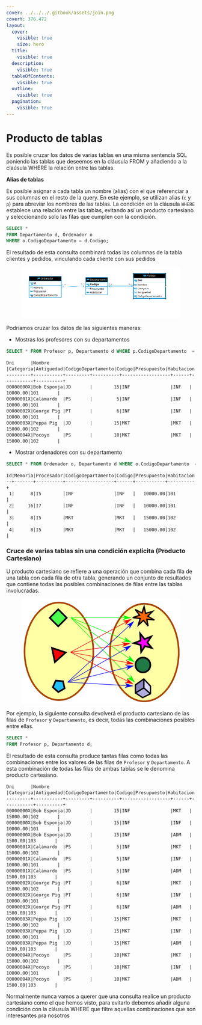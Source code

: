 ```yaml
---
cover: ../../../.gitbook/assets/join.png
coverY: 376.472
layout:
  cover:
    visible: true
    size: hero
  title:
    visible: true
  description:
    visible: true
  tableOfContents:
    visible: true
  outline:
    visible: true
  pagination:
    visible: true
---
```


# Producto de tablas

Es posible cruzar los datos de varias tablas en una misma sentencia SQL poniendo las tablas que deseemos en la cláusula FROM y añadiendo a la claúsula WHERE la relación entre las tablas.

**Alias de tablas**

Es posible asignar a cada tabla un nombre (alias) con el que referenciar a sus columnas en el resto de la query. En este ejemplo, se utilizan alias (`c` y `p`) para abreviar los nombres de las tablas. La condición en la cláusula `WHERE` establece una relación entre las tablas, evitando así un producto cartesiano y seleccionando solo las filas que cumplen con la condición.

```sql
SELECT *
FROM Departamento d, Ordenador o
WHERE o.CodigoDepartamento = d.Codigo;
```

El resultado de esta consulta combinará todas las columnas de la tabla clientes y pedidos, vinculando cada cliente con sus pedidos

<figure><img src="../../../.gitbook/assets/image (4).png" alt=""><figcaption></figcaption></figure>

Podríamos cruzar los datos de las siguientes maneras:

* Mostras los profesores con su departamentos

```sql
SELECT * FROM Profesor p, Departamento d WHERE p.CodigoDepartamento  = d.Codigo
```

```
Dni      |Nombre     |Categoria|Antiguedad|CodigoDepartamento|Codigo|Presupuesto|Habitacion|
---------+-----------+---------+----------+------------------+------+-----------+----------+
00000000X|Bob Esponja|JD       |        15|INF               |INF   |   10000.00|101       |
00000001X|Calamardo  |PS       |         5|INF               |INF   |   10000.00|101       |
00000002X|George Pig |PT       |         6|INF               |INF   |   10000.00|101       |
00000003X|Peppa Pig  |JD       |        15|MKT               |MKT   |   15000.00|102       |
00000004X|Pocoyo     |PS       |        10|MKT               |MKT   |   15000.00|102       |
```

* Mostrar ordenadores con su departamento

```sql
SELECT * FROM Ordenador o, Departamento d WHERE o.CodigoDepartamento  = d.Codigo 
```

```
Id|Memoria|Procesador|CodigoDepartamento|Codigo|Presupuesto|Habitacion|
--+-------+----------+------------------+------+-----------+----------+
 1|      8|I5        |INF               |INF   |   10000.00|101       |
 2|     16|I7        |INF               |INF   |   10000.00|101       |
 3|      8|I5        |MKT               |MKT   |   15000.00|102       |
 4|      8|I5        |MKT               |MKT   |   15000.00|102       |
```

### **Cruce de varias tablas sin una condición explícita (Producto Cartesiano)**

U producto cartesiano se refiere a una operación que combina cada fila de una tabla con cada fila de otra tabla, generando un conjunto de resultados que contiene todas las posibles combinaciones de filas entre las tablas involucradas.



<figure><img src="../../../.gitbook/assets/image (2) (1) (1) (1) (1) (1).png" alt=""><figcaption></figcaption></figure>

Por ejemplo, la siguiente consulta devolverá el producto cartesiano de las filas de `Profesor` y `Departamento`, es decir, todas las combinaciones posibles entre ellas.

```sql
SELECT *
FROM Profesor p, Departamento d;
```

El resultado de esta consulta produce tantas filas como todas las combinaciones entre los valores de las filas de `Profesor` y `Departamento`.  A esta combinación de todas las filas de ambas tablas se le denomina producto cartesiano.

```
Dni      |Nombre     |Categoria|Antiguedad|CodigoDepartamento|Codigo|Presupuesto|Habitacion|
---------+-----------+---------+----------+------------------+------+-----------+----------+
00000000X|Bob Esponja|JD       |        15|INF               |MKT   |   15000.00|102       |
00000000X|Bob Esponja|JD       |        15|INF               |INF   |   10000.00|101       |
00000000X|Bob Esponja|JD       |        15|INF               |ADM   |    1500.00|103       |
00000001X|Calamardo  |PS       |         5|INF               |MKT   |   15000.00|102       |
00000001X|Calamardo  |PS       |         5|INF               |INF   |   10000.00|101       |
00000001X|Calamardo  |PS       |         5|INF               |ADM   |    1500.00|103       |
00000002X|George Pig |PT       |         6|INF               |MKT   |   15000.00|102       |
00000002X|George Pig |PT       |         6|INF               |INF   |   10000.00|101       |
00000002X|George Pig |PT       |         6|INF               |ADM   |    1500.00|103       |
00000003X|Peppa Pig  |JD       |        15|MKT               |MKT   |   15000.00|102       |
00000003X|Peppa Pig  |JD       |        15|MKT               |INF   |   10000.00|101       |
00000003X|Peppa Pig  |JD       |        15|MKT               |ADM   |    1500.00|103       |
00000004X|Pocoyo     |PS       |        10|MKT               |MKT   |   15000.00|102       |
00000004X|Pocoyo     |PS       |        10|MKT               |INF   |   10000.00|101       |
00000004X|Pocoyo     |PS       |        10|MKT               |ADM   |    1500.00|103       |
```

Normalmente nunca vamos a querer que una consulta realice un producto cartesiano como el que hemos visto, para evitarlo debemos añadir alguna condición con la cláusula WHERE que filtre aquellas combinaciones que son interesantes pra nosotros

